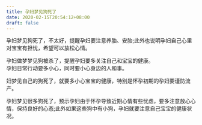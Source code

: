 ```yaml
---
title: 孕妇梦见狗死了
date: 2020-02-15T20:54:12+08:00
draft: false
---
```


孕妇梦见狗死了，不太好，提醒孕妇要注意养胎、安胎;此外也说明孕妇自己心里对宝宝有担忧，希望可以放松心情。<br>

孕妇做梦梦见狗被杀了，提醒孕妇要多关注自己和宝宝的健康。<br>
孕妇日常行动要多小心，同时要小心身边的人和事。<br>

妇梦见自己的狗死了，就要多小心宝宝的健康，特别是怀孕初期的孕妇要谨防流产。<br>

孕妇梦见很多狗死了，预示孕妇由于怀孕导致近期心情有些忧虑，要多注意放心心情，保持良好的心态;此外如果这些狗中有小狗，孕妇就要注意自己宝宝的健康状况。<br>
